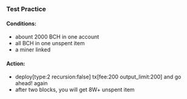 ### Test Practice

#### Conditions:

- abount 2000 BCH in one account
- all BCH in one unspent item
- a miner linked

#### Action:

- deploy[type:2 recursion:false] tx[fee:200 output_limit:200] and go ahead! again
- after two blocks, you will get 8W+ unspent item
